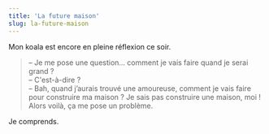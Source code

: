 ```yaml
---
title: 'La future maison'
slug: la-future-maison
---
```


Mon koala est encore en pleine réflexion ce soir.

> – Je me pose une question… comment je vais faire quand je serai grand ?  
> – C'est-à-dire ?  
> – Bah, quand j’aurais trouvé une amoureuse, comment je vais faire pour construire ma maison ? Je sais pas construire une maison, moi ! Alors voilà, ça me pose un problème.

Je comprends.

